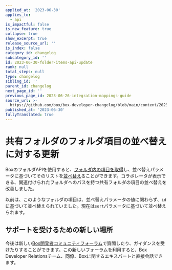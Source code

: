 ```yaml
---
applied_at: '2023-06-30'
applies_to:
  - api
is_impactful: false
is_new_feature: true
collapse: true
show_excerpt: true
release_source_url: ''
is_index: false
category_id: changelog
subcategory_id: ''
id: 2023-06-30-folder-items-api-update
rank: null
total_steps: null
type: changelog
sibling_id: ''
parent_id: changelog
next_page_id: ''
previous_page_id: 2023-06-26-integration-mappings-guide
source_url: >-
  https://github.com/box/box-developer-changelog/blob/main/content/2023/06-30-folder-items-api-update.md
published_at: '2023-06-30'
fullyTranslated: true
---
```

# 共有フォルダのフォルダ項目の並べ替えに対する更新

BoxのフォルダAPIを使用すると、[フォルダ内の項目を取得][1]し、並べ替えパラメータに基づいてそのリストを[並べ替え][2]ることができます。コラボレータが表示できる、関連付けられたフォルダへのパスを持つ共有フォルダの項目の並べ替えを改善しました。

以前は、このようなフォルダの項目は、並べ替えパラメータの値に関わらず、`id`に基づいて並べ替えられていました。現在は`sort`パラメータに基づいて並べ替えられます。

## サポートを受けるための新しい場所

今後は新しい[Box開発者コミュニティフォーラム][3]で質問したり、ガイダンスを受けたりすることができます。この新しいフォーラムを利用すると、Box Developer Relationsチーム、同僚、Boxに関するエキスパートと直接会話できます。

[1]: e://get-folders-id-items

[2]: e://get-folders-id-items#param-sort

[3]: https://forum.box.com/
